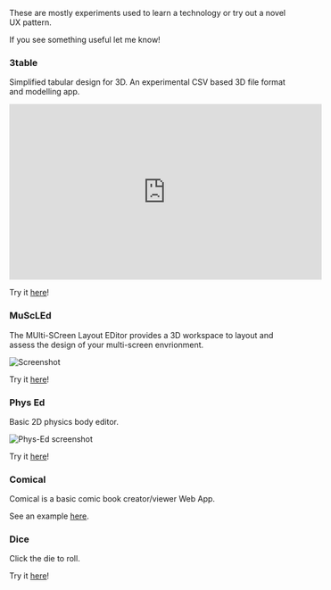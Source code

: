These are mostly experiments used to learn a technology or try out a novel UX pattern. 

If you see something useful let me know!

### 3table

Simplified tabular design for 3D. An experimental CSV based 3D file format and modelling app. 

<iframe width="560" height="315" src="https://www.youtube.com/embed/11TeA7der1Q?si=R32EYG0om4uGIJtq" title="YouTube video player" frameborder="0" allow="accelerometer; autoplay; clipboard-write; encrypted-media; gyroscope; picture-in-picture; web-share" referrerpolicy="strict-origin-when-cross-origin" allowfullscreen></iframe>

Try it [here](https://3table.glitch.me/)!


### MuScLEd

The MUlti-SCreen Layout EDitor provides a 3D workspace to layout and assess the design of your multi-screen envrionment.

![Screenshot](https://cdn.glitch.global/710b4225-853b-4ba5-bd3d-1a005f44407d/muscled.png)

Try it [here](https://muscled.glitch.me/)!


### Phys Ed

Basic 2D physics body editor.  

![Phys-Ed screenshot](https://cdn.glitch.me/22db1ff7-3ea8-4eab-9f25-9ca603a01e31%2Fscreen.png?v=1639257617792)

Try it [here](https://phys-ed.glitch.me/)!


### Comical

Comical is a basic comic book creator/viewer Web App.  

See an example [here](https://comical.glitch.me/).  


### Dice

Click the die to roll.

Try it [here](https://dice.glitch.me/)!